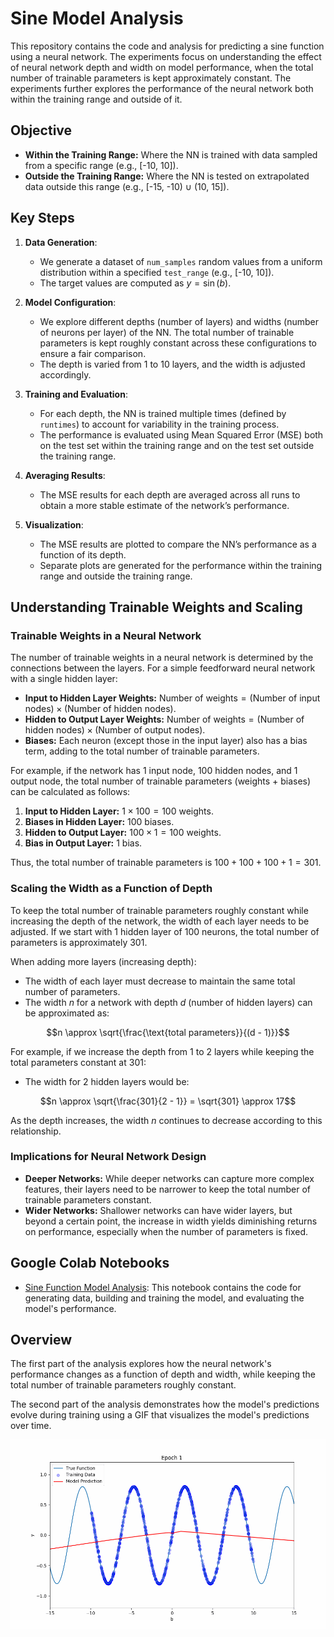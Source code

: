 # Sine Model Analysis

This repository contains the code and analysis for predicting a sine function using a neural network. The experiments focus on understanding the effect of neural network depth and width on model performance, when the total number of trainable parameters is kept approximately constant. The experiments further explores the performance of the neural network both within the training range and outside of it.

## Objective
- **Within the Training Range:** Where the NN is trained with data sampled from a specific range (e.g., [-10, 10]).
- **Outside the Training Range:** Where the NN is tested on extrapolated data outside this range (e.g., [-15, -10) ∪ (10, 15]).

## Key Steps

1. **Data Generation**:
   - We generate a dataset of `num_samples` random values from a uniform distribution within a specified `test_range` (e.g., [-10, 10]).
   - The target values are computed as $y = \sin(b)$.

2. **Model Configuration**:
   - We explore different depths (number of layers) and widths (number of neurons per layer) of the NN. The total number of trainable parameters is kept roughly constant across these configurations to ensure a fair comparison.
   - The depth is varied from 1 to 10 layers, and the width is adjusted accordingly.

3. **Training and Evaluation**:
   - For each depth, the NN is trained multiple times (defined by `runtimes`) to account for variability in the training process.
   - The performance is evaluated using Mean Squared Error (MSE) both on the test set within the training range and on the test set outside the training range.

4. **Averaging Results**:
   - The MSE results for each depth are averaged across all runs to obtain a more stable estimate of the network’s performance.

5. **Visualization**:
   - The MSE results are plotted to compare the NN’s performance as a function of its depth.
   - Separate plots are generated for the performance within the training range and outside the training range.


## Understanding Trainable Weights and Scaling

### Trainable Weights in a Neural Network

The number of trainable weights in a neural network is determined by the connections between the layers. For a simple feedforward neural network with a single hidden layer:
- **Input to Hidden Layer Weights:** $\text{Number of weights} = \text{(Number of input nodes)} \times \text{(Number of hidden nodes)}$.
- **Hidden to Output Layer Weights:** $\text{Number of weights} = \text{(Number of hidden nodes)} \times \text{(Number of output nodes)}$.
- **Biases:** Each neuron (except those in the input layer) also has a bias term, adding to the total number of trainable parameters.

For example, if the network has 1 input node, 100 hidden nodes, and 1 output node, the total number of trainable parameters (weights + biases) can be calculated as follows:

1. **Input to Hidden Layer:** $1 \times 100 = 100$ weights.
2. **Biases in Hidden Layer:** $100$ biases.
3. **Hidden to Output Layer:** $100 \times 1 = 100$ weights.
4. **Bias in Output Layer:** $1$ bias.

Thus, the total number of trainable parameters is $100 + 100 + 100 + 1 = 301$.

### Scaling the Width as a Function of Depth

To keep the total number of trainable parameters roughly constant while increasing the depth of the network, the width of each layer needs to be adjusted. If we start with 1 hidden layer of 100 neurons, the total number of parameters is approximately 301.

When adding more layers (increasing depth):
- The width of each layer must decrease to maintain the same total number of parameters.
- The width $n$ for a network with depth $d$ (number of hidden layers) can be approximated as:

$$n \approx \sqrt{\frac{\text{total parameters}}{(d - 1)}}$$

For example, if we increase the depth from 1 to 2 layers while keeping the total parameters constant at 301:
- The width for 2 hidden layers would be:

$$n \approx \sqrt{\frac{301}{2 - 1}} = \sqrt{301} \approx 17$$

As the depth increases, the width $n$ continues to decrease according to this relationship.

### Implications for Neural Network Design
- **Deeper Networks:** While deeper networks can capture more complex features, their layers need to be narrower to keep the total number of trainable parameters constant.
- **Wider Networks:** Shallower networks can have wider layers, but beyond a certain point, the increase in width yields diminishing returns on performance, especially when the number of parameters is fixed.


## Google Colab Notebooks
- [Sine Function Model Analysis](sine_model_analysis.ipynb): This notebook contains the code for generating data, building and training the model, and evaluating the model's performance.

## Overview
The first part of the analysis explores how the neural network's performance changes as a function of depth and width, while keeping the total number of trainable parameters roughly constant.

The second part of the analysis demonstrates how the model's predictions evolve during training using a GIF that visualizes the model's predictions over time.

![Training Progress](training_progress_5_8.gif)
